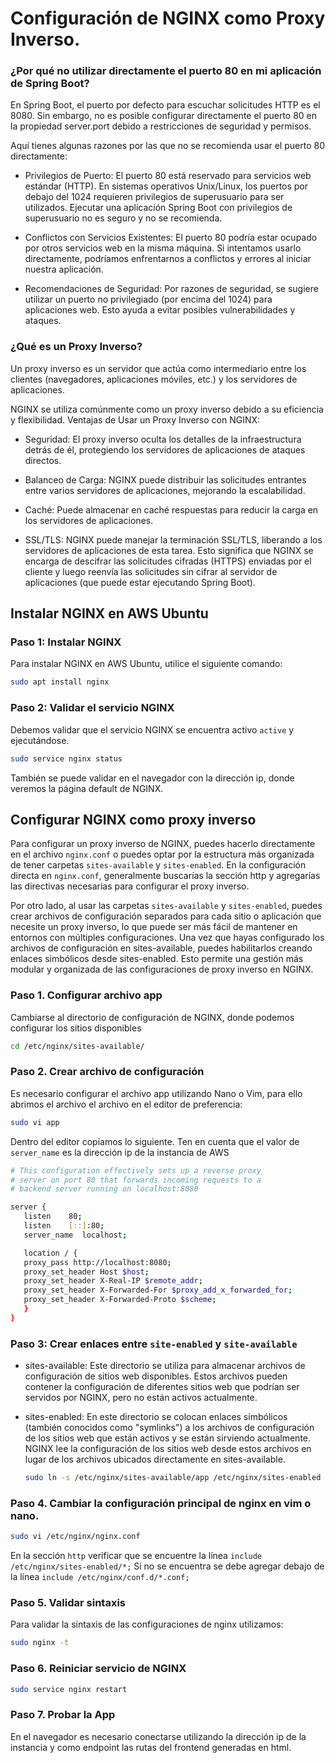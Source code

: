 # Configuración de NGINX como Proxy Inverso.

### ¿Por qué no utilizar directamente el puerto 80 en mi aplicación de Spring Boot?

En Spring Boot, el puerto por defecto para escuchar solicitudes HTTP es el 8080. Sin embargo, no es posible configurar directamente el puerto 80 en la propiedad server.port debido a restricciones de seguridad y permisos.

Aquí tienes algunas razones por las que no se recomienda usar el puerto 80 directamente:

- Privilegios de Puerto: El puerto 80 está reservado para servicios web estándar (HTTP). En sistemas operativos Unix/Linux, los puertos por debajo del 1024 requieren privilegios de superusuario para ser utilizados. Ejecutar una aplicación Spring Boot con privilegios de superusuario no es seguro y no se recomienda.

- Conflictos con Servicios Existentes: El puerto 80 podría estar ocupado por otros servicios web en la misma máquina. Si intentamos usarlo directamente, podríamos enfrentarnos a conflictos y errores al iniciar nuestra aplicación.

- Recomendaciones de Seguridad: Por razones de seguridad, se sugiere utilizar un puerto no privilegiado (por encima del 1024) para aplicaciones web. Esto ayuda a evitar posibles vulnerabilidades y ataques.

### ¿Qué es un Proxy Inverso?

Un proxy inverso es un servidor que actúa como intermediario entre los clientes (navegadores, aplicaciones móviles, etc.) y los servidores de aplicaciones.

NGINX se utiliza comúnmente como un proxy inverso debido a su eficiencia y flexibilidad.
Ventajas de Usar un Proxy Inverso con NGINX:

- Seguridad: El proxy inverso oculta los detalles de la infraestructura detrás de él, protegiendo los servidores de aplicaciones de ataques directos.

- Balanceo de Carga: NGINX puede distribuir las solicitudes entrantes entre varios servidores de aplicaciones, mejorando la escalabilidad.

- Caché: Puede almacenar en caché respuestas para reducir la carga en los servidores de aplicaciones.

- SSL/TLS: NGINX puede manejar la terminación SSL/TLS, liberando a los servidores de aplicaciones de esta tarea. Esto significa que NGINX se encarga de descifrar las solicitudes cifradas (HTTPS) enviadas por el cliente y luego reenvía las solicitudes sin cifrar al servidor de aplicaciones (que puede estar ejecutando Spring Boot).

## Instalar NGINX en AWS Ubuntu

### Paso 1: Instalar NGINX

Para instalar NGINX en AWS Ubuntu, utilice el siguiente comando:

   ```bash
   sudo apt install nginx
   ```

### Paso 2: Validar el servicio NGINX

Debemos validar que el servicio NGINX se encuentra activo `active` y ejecutándose. 

   ```bash
   sudo service nginx status  
   ```

También se puede validar en el navegador con la dirección ip, donde veremos la página default de NGINX.

## Configurar NGINX como proxy inverso

Para configurar un proxy inverso de NGINX, puedes hacerlo directamente en el archivo `nginx.conf` o puedes optar por la estructura más organizada de tener carpetas `sites-available` y `sites-enabled`. En la configuración directa en `nginx.conf`, generalmente buscarías la sección http y agregarías las directivas necesarias para configurar el proxy inverso. 

Por otro lado, al usar las carpetas `sites-available` y `sites-enabled`, puedes crear archivos de configuración separados para cada sitio o aplicación que necesite un proxy inverso, lo que puede ser más fácil de mantener en entornos con múltiples configuraciones. Una vez que hayas configurado los archivos de configuración en sites-available, puedes habilitarlos creando enlaces simbólicos desde sites-enabled. Esto permite una gestión más modular y organizada de las configuraciones de proxy inverso en NGINX.

### Paso 1. Configurar archivo app

Cambiarse al directorio de configuración de NGINX, donde podemos configurar los sitios disponibles

   ```bash
   cd /etc/nginx/sites-available/
   ```

### Paso 2. Crear archivo de configuración

Es necesario configurar el archivo app utilizando Nano o Vim, para ello abrimos el archivo el archivo en el editor de preferencia:

   ```bash
   sudo vi app
   ```

Dentro del editor copiamos lo siguiente. Ten en cuenta que el valor de `server_name` es la dirección ip de la instancia de AWS

   ```bash
   # This configuration effectively sets up a reverse proxy
   # server on port 80 that forwards incoming requests to a
   # backend server running on localhost:8080

   server {
      listen   	80;
      listen   	[::]:80;
      server_name  localhost;

      location / {
      proxy_pass http://localhost:8080;
      proxy_set_header Host $host;
      proxy_set_header X-Real-IP $remote_addr;
      proxy_set_header X-Forwarded-For $proxy_add_x_forwarded_for;
      proxy_set_header X-Forwarded-Proto $scheme;
      }
   }
   ```

### Paso 3: Crear enlaces entre `site-enabled` y `site-available`

- sites-available: Este directorio se utiliza para almacenar archivos de configuración de sitios web disponibles. Estos archivos pueden contener la configuración de diferentes sitios web que podrían ser servidos por NGINX, pero no están activos actualmente.

- sites-enabled: En este directorio se colocan enlaces simbólicos (también conocidos como "symlinks") a los archivos de configuración de los sitios web que están activos y se están sirviendo actualmente. NGINX lee la configuración de los sitios web desde estos archivos en lugar de los archivos ubicados directamente en sites-available.

   ```bash
   sudo ln -s /etc/nginx/sites-available/app /etc/nginx/sites-enabled
   ```

### Paso 4. Cambiar la configuración principal de nginx en vim o nano.

   ```bash
   sudo vi /etc/nginx/nginx.conf
   ```

En la sección `http` verificar que se encuentre la línea `include /etc/nginx/sites-enabled/*;` Si no se encuentra se debe agregar debajo de la línea `include /etc/nginx/conf.d/*.conf;`

### Paso 5. Validar sintaxis

Para validar la sintaxis de las configuraciones de nginx utilizamos:

   ```bash
   sudo nginx -t
   ```

### Paso 6. Reiniciar servicio de NGINX

   ```bash
   sudo service nginx restart
   ```

### Paso 7. Probar la App

En el navegador es necesario conectarse utilizando la dirección ip de la instancia y como endpoint las rutas del frontend generadas en html.